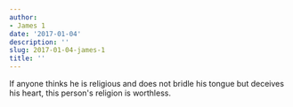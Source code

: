 ```yaml
---
author:
- James 1
date: '2017-01-04'
description: ''
slug: 2017-01-04-james-1
title: ''
---
```

If anyone thinks he is religious and does not bridle his tongue but deceives his heart, this person's religion is worthless.



